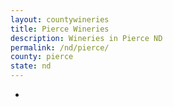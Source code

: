 ```yaml
---
layout: countywineries
title: Pierce Wineries
description: Wineries in Pierce ND
permalink: /nd/pierce/
county: pierce
state: nd
---
```

-
